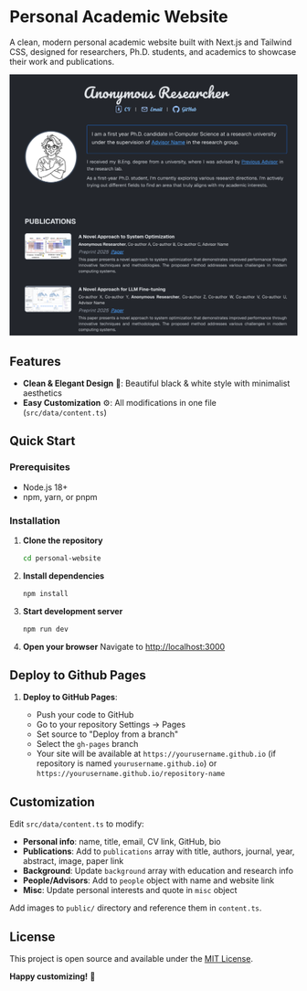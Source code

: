 # Personal Academic Website

A clean, modern personal academic website built with Next.js and Tailwind CSS, designed for researchers, Ph.D. students, and academics to showcase their work and publications.

![Website Preview](personal-website/public/example.jpg)

## Features

- **Clean & Elegant Design** 🎹: Beautiful black & white style with minimalist aesthetics
- **Easy Customization** ⚙️: All modifications in one file (`src/data/content.ts`)

## Quick Start

### Prerequisites

- Node.js 18+
- npm, yarn, or pnpm

### Installation

1. **Clone the repository**

   ```bash
   cd personal-website
   ```
2. **Install dependencies**

   ```bash
   npm install
   ```
3. **Start development server**

   ```bash
   npm run dev
   ```
4. **Open your browser**
   Navigate to [http://localhost:3000](http://localhost:3000)

## Deploy to Github Pages

1. **Deploy to GitHub Pages**:

   - Push your code to GitHub
   - Go to your repository Settings → Pages
   - Set source to "Deploy from a branch"
   - Select the `gh-pages` branch
   - Your site will be available at `https://yourusername.github.io` (if repository is named `yourusername.github.io`) or `https://yourusername.github.io/repository-name`

## Customization

Edit `src/data/content.ts` to modify:

- **Personal info**: name, title, email, CV link, GitHub, bio
- **Publications**: Add to `publications` array with title, authors, journal, year, abstract, image, paper link
- **Background**: Update `background` array with education and research info
- **People/Advisors**: Add to `people` object with name and website link
- **Misc**: Update personal interests and quote in `misc` object

Add images to `public/` directory and reference them in `content.ts`.

## License

This project is open source and available under the [MIT License](LICENSE).

**Happy customizing!** 🎉
